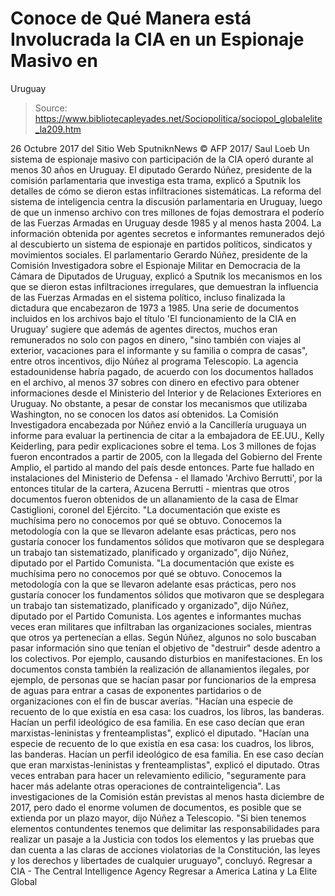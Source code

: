 # Conoce de Qué Manera está Involucrada la CIA en un Espionaje Masivo en 
Uruguay

> Source: https://www.bibliotecapleyades.net/Sociopolitica/sociopol_globalelite_la209.htm

26 Octubre 2017 del Sitio Web SputniknNews
© AFP 2017/ Saul Loeb
Un sistema de espionaje masivo con participación de la CIA operó durante al menos 30 años en Uruguay.
El diputado Gerardo Núñez, presidente de la comisión parlamentaria que investiga esta trama, explicó a Sputnik los detalles de cómo se dieron estas infiltraciones sistemáticas. La reforma del sistema de inteligencia centra la discusión parlamentaria en Uruguay, luego de que un inmenso archivo con tres millones de fojas demostrara el poderío de las Fuerzas Armadas en Uruguay desde 1985 y al menos hasta 2004.
La información obtenida por agentes secretos e informantes remunerados dejó al descubierto un sistema de espionaje en partidos políticos, sindicatos y movimientos sociales. El parlamentario Gerardo Núñez, presidente de la Comisión Investigadora sobre el Espionaje Militar en Democracia de la Cámara de Diputados de Uruguay, explicó a Sputnik los mecanismos en los que se dieron estas infiltraciones irregulares, que demuestran la influencia de las Fuerzas Armadas en el sistema político, incluso finalizada la dictadura que encabezaron de 1973 a 1985. Una serie de documentos incluidos en los archivos bajo el título 'El funcionamiento de la CIA en Uruguay' sugiere que además de agentes directos, muchos eran remunerados no solo con pagos en dinero,
"sino también con viajes al exterior, vacaciones para el informante y su familia o compra de casas", entre otros incentivos, dijo Núñez al programa Telescopio.
La agencia estadounidense habría pagado, de acuerdo con los documentos hallados en el archivo, al menos 37 sobres con dinero en efectivo para obtener informaciones desde el Ministerio del Interior y de Relaciones Exteriores en Uruguay.
No obstante, a pesar de constar los mecanismos que utilizaba Washington, no se conocen los datos así obtenidos. La Comisión Investigadora encabezada por Núñez envió a la Cancillería uruguaya un informe para evaluar la pertinencia de citar a la embajadora de EE.UU., Kelly Keiderling, para pedir explicaciones sobre el tema. Los 3 millones de fojas fueron encontrados a partir de 2005, con la llegada del Gobierno del Frente Amplio, el partido al mando del país desde entonces.
Parte fue hallado en instalaciones del Ministerio de Defensa - el llamado 'Archivo Berrutti', por la entonces titular de la cartera, Azucena Berrutti - mientras que otros documentos fueron obtenidos de un allanamiento de la casa de Elmar Castiglioni, coronel del Ejército.
"La documentación que existe es muchísima pero no conocemos por qué se obtuvo. Conocemos la metodología con la que se llevaron adelante esas prácticas, pero nos gustaría conocer los fundamentos sólidos que motivaron que se desplegara un trabajo tan sistematizado, planificado y organizado", dijo Núñez, diputado por el Partido Comunista.
"La documentación que existe es muchísima pero no conocemos por qué se obtuvo.
Conocemos la metodología con la que se llevaron adelante esas prácticas, pero nos gustaría conocer los fundamentos sólidos que motivaron que se desplegara un trabajo tan sistematizado, planificado y organizado", dijo Núñez, diputado por el Partido Comunista.
Los agentes e informantes muchas veces eran militares que infiltraban las organizaciones sociales, mientras que otros ya pertenecían a ellas.
Según Núñez, algunos no solo buscaban pasar información sino que tenían el objetivo de "destruir" desde adentro a los colectivos. Por ejemplo, causando disturbios en manifestaciones. En los documentos consta también la realización de allanamientos ilegales, por ejemplo, de personas que se hacían pasar por funcionarios de la empresa de aguas para entrar a casas de exponentes partidarios o de organizaciones con el fin de buscar averías.
"Hacían una especie de recuento de lo que existía en esa casa: los cuadros, los libros, las banderas. Hacían un perfil ideológico de esa familia. En ese caso decían que eran marxistas-leninistas y frenteamplistas", explicó el diputado.
"Hacían una especie de recuento de lo que existía en esa casa: los cuadros, los libros, las banderas. Hacían un perfil ideológico de esa familia.
En ese caso decían que eran marxistas-leninistas y frenteamplistas", explicó el diputado.
Otras veces entraban para hacer un relevamiento edilicio,
"seguramente para hacer más adelante otras operaciones de contrainteligencia".
Las investigaciones de la Comisión están previstas al menos hasta diciembre de 2017, pero dado el enorme volumen de documentos, es posible que se extienda por un plazo mayor, dijo Núñez a Telescopio.
"Si bien tenemos elementos contundentes tenemos que delimitar las responsabilidades para realizar un pasaje a la Justicia con todos los elementos y las pruebas que dan cuenta a las claras de acciones violatorias de la Constitución, las leyes y los derechos y libertades de cualquier uruguayo", concluyó.
Regresar a CIA - The Central Intelligence Agency
Regresar a America Latina y La Elite Global
